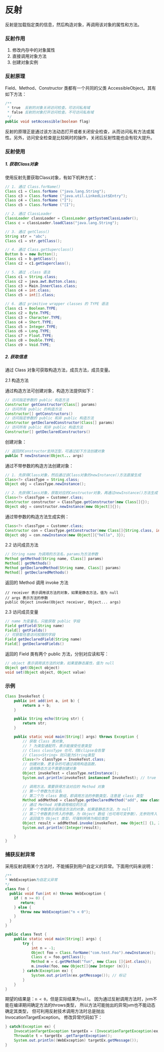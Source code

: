 反射
===

反射是加载指定类的信息，然后构造对象，再调用该对象的属性和方法。

### 反射作用

1. 修改内存中的对象属性
2. 直接调用对象方法
3. 创建对象实例

### 反射原理

Field、Method、Constructor 类都有一个共同的父类 AccessibleObject。其有如下方法：

```java
/**
 * true  反射的对象关闭访问检查。可访问私有域
 * false 反射的对象打开访问检查。不可访问私有域
 */
public void setAccessible(boolean flag)
```

反射的原理正是通过该方法动态打开或者关闭安全检查，从而访问私有方法或属性。另外，访问安全检查是比较耗时的操作，关闭后反射性能也会有较大提升。


### 反射使用

##### 1. 获取Class对象

使用反射先要获取Class对象，有如下机种方式：

```java
// 1. 通过 Class.forName()
Class c1 = Class.forName ("java.lang.String");
Class c3 = Class.forName ("java.util.LinkedList$Entry");
Class c4 = Class.forName ("I");
Class c5 = Class.forName ("[I");

// 2. 通过 ClassLoader
ClassLoader classLoader = ClassLoader.getSystemClassLoader();
Class c = classLoader.loadClass("java.lang.String");

// 3. 通过 getClass()
String str = "abc";
Class c1 = str.getClass();

// 4. 通过 Class.getSuperclass()
Button b = new Button();
Class c1 = b.getClass();
Class c2 = c1.getSuperclass();

// 5. 通过 .class 语法
Class c1 = String.class;
Class c2 = java.awt.Button.class;
Class c3 = Main.InnerClass.class;
Class c4 = int.class;
Class c5 = int[].class;

// 6. 通过 primitive wrapper classes 的 TYPE 语法
Class c1 = Boolean.TYPE;
Class c2 = Byte.TYPE;
Class c3 = Character.TYPE;
Class c4 = Short.TYPE;
Class c5 = Integer.TYPE;
Class c6 = Long.TYPE;
Class c7 = Float.TYPE;
Class c8 = Double.TYPE;
Class c9 = Void.TYPE;
```

##### 2. 获取信息

通过 Class 对象可获取构造方法，成员方法，成员变量。

2.1 构造方法

通过构造方法可创建对象，构造方法提供如下：

```java
// 访问指定参数的 public 构造方法
Constructor getConstructor(Class[] params)
// 访问所有 public 的构造方法
Constructor[] getConstructors()
// 访问指定参数的 public 和非 public 构造方法
Constructor getDeclaredConstructor(Class[] params)
// 访问所有 public 和非 public 构造方法
Constructor[] getDeclaredConstructors()
```

创建对象：

```java
// 返回的Constructor支持泛型，可通过如下方法创建对象
public T newInstance(Object... args)
```

通过不带参数的构造方法创建对象：

```java
// 1. 先获得Class对象，然后通过该Class对象的newInstance()方法直接生成
Class<?> classType = String.class;
Object obj = classType.newInstance();

// 2. 先获得Class对象，获取对应的Constructor对象，再通过newInstance()方法生成
Class<?> classType = Customer.class;
Constructor constructor = ClassType.getConstructor(new Class[]{});
Object obj = constructor.newInstance(new Object[]{});
```

通过带参数的构造方法生成实例：

```java
Class<?> classType = Customer.class;
Constructor con = ClassType.getConstructor(new Class[]{String.class, int.class});
Object obj = con.newInstance(new Object[]{"hello", 3});
```

2.2 访问成员方法

```java
// String name 为调用的方法名，params为方法参数
Method getMethod(String name, Class[] params)
Method[] getMethods()
Method getDeclaredMethod(String name, Class[] params)
Method[] getDeclaredMethods()
```

返回的 Method 调用 invoke 方法

```
// receiver 表示调用该方法的对象，如果是静态方法，值为 null
// args 表示方法的参数
public Object invoke(Object receiver, Object... args)
```

2.3 访问成员变量

```java
// name 为变量名，只能获取 public 字段
Field getField(String name)
Field[] getFields()
// 可获取任意访问权限的字段
Field getDeclaredField(String name)
Field[] getDeclaredFields()
```

返回的 Field 类有两个 public 方法，分别对应读和写：

```java
// object 表示调用该方法的对象，如果是静态属性，值为 null
Object get(Object object)
void set(Object object, Object value)
```


### 示例

```java
Class InvokeTest {
    public int add(int a, int b) {
        return a + b;
    }

    public String echo(String str) {
        return str;
    }

    public static void main(String[] args) throws Exception {
        // 获取 Class 类对象, 
        // ? 为类型通配符，表示能接受任意类型
        // Class classType 也可，但Eclipse会告警
        // Class<String> 则只能为String类型
        Class<?> classType = InvokeTest.class;
        // 创建对象，更复杂的可通过调用构造函数，
        // 调用静态方法不需要创建对象
        Object invokeTest = classType.netInstance();
        System.out.println(invokeTest instanceof InvokeTest); // true

        // 调用方法，需要获得方法对应的 Method 对象
        // 第一个参数为方法名
        // 第二个为 class 数组，即调用方法的参数类型，注意是 class 类型
        Method addMethod = classType.getDeclaredMethod("add", new class[] {int.class, int.class});
        // 通过 Method 对象调用相应的方法
        // 第一个参数表示调用该方法的对象，如果是静态方法，为 null
        // 第二个参数表示传入的参数，为 Object 数组（也可用可变参数），无参则传入 null
        // 返回值为 Object 类型，可强制转换为相应类型
        Object result = addMethod.invoke(invokeTest, new Object[] {1, 2});
        System.out.println((Integer)result);

    }
}
```


### 捕获反射异常

采用反射调用某个方法时，不能捕获到用户自定义的异常。下面用代码来说明：

```java
/**
* WebException为自定义异常
*/
class Foo {
  public void fun(int n) throws WebException {
    if ( n >= 0) {
       return;
    } else {
       throw new WebException("n < 0");
    }
  }
}

public class Test {
    public static void main(String[] args) {
        try {
            int n = -1;
            Object foo = Class.forName("com.test.Foo").newInstance();
            Class c = foo.getClass();
            Method m = c.getMethod("fun", new Class []{int.class});
            m.invoke(foo, new Object[]{new Integer (n)});
        } catch(Exception ex) {
            System.out.println(ex.getMessage()); // 标记
        }
    }
}
```

期望的结果是：`n < 0`，但是实际结果为`null`。
因为通过反射调用方法时，jvm不能在编译期间确定方法的throws类型，
所以方法可能抛出的异常jvm也不能动态确定其类型，
但可利用反射技术调用方法时总是抛出InvocationTargetException。
修改异常代码如下：

```java
} catch(Exception ex) {
    InvocationTargetException targetEx = (InvocationTargetException)ex;
    Throwable t = targetEx .getTargetException();
    System.out.println((WebException) targetEx.getMessage());
}
```
